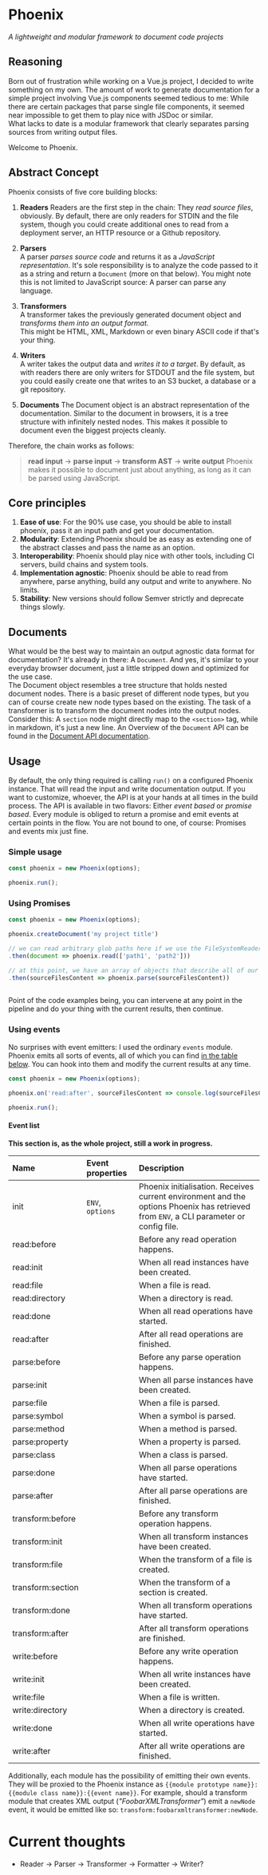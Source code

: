 Phoenix
=======
*A lightweight and modular framework to document code projects*


Reasoning
---------
Born out of frustration while working on a Vue.js project, I decided to write something on my own. 
The amount of work to generate documentation for a simple project involving Vue.js components seemed
tedious to me: While there are certain packages that parse single file components, it seemed near 
impossible to get them to play nice with JSDoc or similar.  
What lacks to date is a modular framework that clearly separates parsing sources from writing output
files.  

Welcome to Phoenix.


Abstract Concept
----------------
Phoenix consists of five core building blocks:

1. **Readers**
   Readers are the first step in the chain: They *read source files*, obviously. By default, there 
   are only readers for STDIN and the file system, though you could create additional ones to read 
   from a deployment server, an HTTP resource or a Github repository.
   
2. **Parsers**  
   A parser *parses source code* and returns it as a *JavaScript representation*. It's sole 
   responsibility is to analyze the code passed to it as a string and return a `Document` (more on 
   that below). You might note this is not limited to JavaScript source: 
   A parser can parse any language.

3. **Transformers**  
   A transformer takes the previously generated document object and
   *transforms them into an output format*.  
   This might be HTML, XML, Markdown or even binary ASCII code if that's your thing.

4. **Writers**  
   A writer takes the output data and *writes it to a target*. By default, as with readers there are
   only writers for STDOUT and the file system, but you could easily create one that writes to an S3
   bucket, a database or a git repository.
   
5. **Documents**
   The Document object is an abstract representation of the documentation. Similar to the document 
   in browsers, it is a tree structure with infinitely nested nodes. This makes it possible to 
   document even the biggest projects cleanly. 

Therefore, the chain works as follows:
> **read input** → **parse input** → **transform AST** → **write output**
Phoenix makes it possible to document just about anything, as long as it can be parsed using JavaScript.


Core principles
---------------
1. **Ease of use**: For the 90% use case, you should be able to install phoenix, pass it an input
   path and get your documentation.
2. **Modularity**: Extending Phoenix should be as easy as extending one of the abstract classes and
   pass the name as an option.
3. **Interoperability**: Phoenix should play nice with other tools, including CI servers, build
   chains and system tools.
4. **Implementation agnostic**: Phoenix should be able to read from anywhere, parse anything, build
   any output and write to anywhere. No limits.
5. **Stability**: New versions should follow Semver strictly and deprecate things slowly.


Documents
---------
What would be the best way to maintain an output agnostic data format for documentation? It's 
already in there: A `Document`. And yes, it's similar to your everyday browser document, just a 
little stripped down and optimized for the use case.  
The Document object resembles a tree structure that holds nested document nodes. There is a basic
preset of different node types, but you can of course create new node types based on the existing.
The task of a transformer is to transform the document nodes into the output nodes. Consider this:
A `section` node might directly map to the `<section>` tag, while in markdown, it's just a new line.
An Overview of the `Document` API can be found in the 
[Document API documentation](./lib/document/README.md).


Usage
-----
By default, the only thing required is calling `run()` on a configured Phoenix instance. That will read the input and write documentation output. If you want to customize, whoever, the API is at your hands at all times in the build process.
The API is available in two flavors: Either *event based* or *promise based*.
Every module is obliged to return a promise and emit events at certain points in the flow. You are 
not bound to one, of course: Promises and events mix just fine.

### Simple usage

```js
const phoenix = new Phoenix(options);

phoenix.run();
```

### Using Promises

```js
const phoenix = new Phoenix(options);

phoenix.createDocument('my project title')

// we can read arbitrary glob paths here if we use the FileSystemReader
.then(document => phoenix.read(['path1', 'path2']))

// at this point, we have an array of objects that describe all of our source files
.then(sourceFilesContent => phoenix.parse(sourceFilesContent))
	
```

Point of the code examples being, you can intervene at any point in the pipeline and do your thing 
with the current results, then continue.

### Using events
No surprises with event emitters: I used the ordinary `events` module. Phoenix emits all sorts of 
events, all of which you can find [in the table below](#event-list). You can hook into them and 
modify the current results at any time.

```js
const phoenix = new Phoenix(options);

phoenix.on('read:after', sourceFilesContent => console.log(sourceFilesContent));

phoenix.run();
```

#### Event list
**This section is, as the whole project, still a work in progress.**

| Name     				  | Event properties | Description |
|:------------------|:-----------------|:------------|
| init      				| `ENV`, `options` | Phoenix initialisation. Receives current environment and the options Phoenix has retrieved from `ENV`, a CLI parameter or config file. 																	       |
| read:before 			|  | Before any read operation happens. 						 |
| read:init 				|  | When all read instances have been created. 		 |
| read:file 				|  | When a file is read. 													 |
| read:directory 		|  | When a directory is read. 											 |
| read:done 				|  | When all read operations have started. 				 |
| read:after      	|  | After all read operations are finished. 				 |
| parse:before      |  | Before any parse operation happens. 						 |
| parse:init      	|  | When all parse instances have been created.     |
| parse:file 				|  | When a file is parsed. 											   |
| parse:symbol 			|  | When a symbol is parsed. 											 |
| parse:method 			|  | When a method is parsed. 											 |
| parse:property 		|  | When a property is parsed. 										 |
| parse:class 			|  | When a class is parsed. 												 |
| parse:done 				|  | When all parse operations have started. 				 |
| parse:after 			|  | After all parse operations are finished. 			 |
| transform:before  |  | Before any transform operation happens.	 			 |
| transform:init 	  |  | When all transform instances have been created. |
| transform:file    |  | When the transform of a file is created. 			 |
| transform:section |  | When the transform of a section is created. 		 |
| transform:done    |  | When all transform operations have started. 		 |
| transform:after   |  | After all transform operations are finished. 	 |
| write:before 			|  | Before any write operation happens. 						 |
| write:init 				|  | When all write instances have been created. 		 |
| write:file 				|  | When a file is written. 												 |
| write:directory  	|  | When a directory is created. 									 |
| write:done				|  | When all write operations have started. 				 |
| write:after				|  | After all write operations are finished. 			 |

Additionally, each module has the possibility of emitting their own events. They will be proxied to
the Phoenix instance as `{{module prototype name}}:{{module class name}}:{{event name}}`. For 
example, should a transform module that creates XML output (*"FoobarXMLTransformer"*) emit a 
`newNode` event, it would be emitted like so: `transform:foobarxmltransformer:newNode`.


Current thoughts
================

- Reader -> Parser -> Transformer -> Formatter -> Writer?
